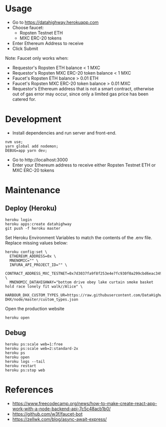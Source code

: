 # Usage

* Go to https://datahighway.herokuapp.com
* Choose faucet:
  * Ropsten Testnet ETH
  * MXC ERC-20 tokens
* Enter Ethereum Address to receive
* Click Submit

Note: Faucet only works when:
* Requestor's Ropsten ETH balance < 1 MXC
* Requestor's Ropsten MXC ERC-20 token balance < 1 MXC
* Faucet's Ropsten ETH balance > 0.01 ETH
* Faucet's Ropsten MXC ERC-20 token balance > 0.01 MXC
* Requestor's Ethereum address that is not a smart contract, otherwise out of gas error may occur, since only a limited gas price has been catered for.

# Development

* Install dependencies and run server and front-end.
```
nvm use;
yarn global add nodemon;
DEBUG=app yarn dev;
```

* Go to http://localhost:3000
* Enter your Ethereum address to receive either Ropsten Testnet ETH or MXC ERC-20 tokens

# Maintenance

## Deploy (Heroku)

```
heroku login
heroku apps:create datahighway
git push -f heroku master
```

Set Heroku Environment Variables to match the contents of the .env file. Replace missing values below:
```
heroku config:set \
  ETHEREUM_ADDRESS=0x \
  MNENOMIC="" \
  INFURA_API_PROJECT_ID="" \
  CONTRACT_ADDRESS_MXC_TESTNET=0x7d3037fa9f8f253e4e7fc930f0a299cbd6eac349 \
  MNENOMIC_DATAHIGHWAY="bottom drive obey lake curtain smoke basket hold race lonely fit walk//Alice" \
  HARBOUR_DHX_CUSTOM_TYPES_UR=https://raw.githubusercontent.com/DataHighway-DHX/node/master/custom_types.json
```

Open the production website
```
heroku open
```

## Debug

```
heroku ps:scale web=1:free
heroku ps:scale web=2:standard-2x
heroku ps
heroku open
heroku logs --tail
heroku restart
heroku ps:stop web
```

# References

* https://www.freecodecamp.org/news/how-to-make-create-react-app-work-with-a-node-backend-api-7c5c48acb1b0/
* https://github.com/w3f/faucet-bot
* https://zellwk.com/blog/async-await-express/